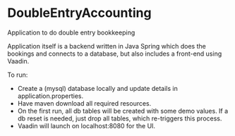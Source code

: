 # DoubleEntryAccounting
Application to do double entry bookkeeping

Application itself is a backend written in Java Spring which does the bookings and connects to a database, but also includes a front-end using Vaadin. 

To run: 
- Create a (mysql) database locally and update details in application.properties.
- Have maven download all required resources. 
- On the first run, all db tables will be created with some demo values. If a db reset is needed, just drop all tables, which re-triggers this process.
- Vaadin will launch on localhost:8080 for the UI. 
